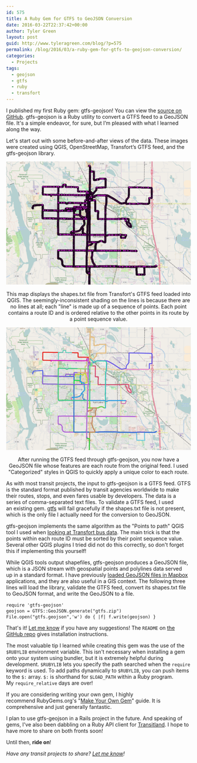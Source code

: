 ```yaml
---
id: 575
title: A Ruby Gem for GTFS to GeoJSON Conversion
date: 2016-03-22T22:37:42+00:00
author: Tyler Green
layout: post
guid: http://www.tyleragreen.com/blog/?p=575
permalink: /blog/2016/03/a-ruby-gem-for-gtfs-to-geojson-conversion/
categories:
  - Projects
tags:
  - geojson
  - gtfs
  - ruby
  - transfort
---
```

I published my first Ruby gem: gtfs-geojson! You can view the <a href="https://github.com/tyleragreen/gtfs-geojson" target="_blank">source on GitHub</a>. gtfs-geojson is a Ruby utility to convert a GTFS feed to a GeoJSON file. It's a simple endeavor, for sure, but I&#8217;m pleased with what I learned along the way.

Let's start out with some before-and-after views of the data. These images were created using QGIS, OpenStreetMap, Transfort&#8217;s GTFS feed, and the gtfs-geojson library.

<div style="text-align:center">
  <img src="/assets/img/2016-03-22/gtfs.png" alt="The Transfort GTFS data loaded in QGIS before applying the Ruby gem for GTFS to GeoJSON conversion." />
  
  <p class="wp-caption-text">
    This map displays the shapes.txt file from Transfort's GTFS feed loaded into QGIS. The seemingly-inconsistent shading on the lines is because there are no lines at all; each "line" is made up of a sequence of points. Each point contains a route ID and is ordered relative to the other points in its route by a point sequence value.
  </p>
</div>

<div style="text-align:center">
  <img src="/assets/img/2016-03-22/geojson.png" alt="The Transfort GTFS data loaded in QGIS after applying the Ruby gem for GTFS to GeoJSON conversion." />
  
  <p class="wp-caption-text">
    After running the GTFS feed through gtfs-geojson, you now have a GeoJSON file whose features are each route from the original feed. I used "Categorized" styles in QGIS to quickly apply a unique color to each route.
  </p>
</div>

As with most transit projects, the input to gtfs-geojson is a GTFS feed. GTFS is the standard format published by transit agencies worldwide to make their routes, stops, and even fares usable by developers. The data is a series of comma-separated text files. To validate a GTFS feed, I used an existing gem. <a href="https://github.com/nerdEd/gtfs" target="_blank">gtfs</a> will fail gracefully if the shapes.txt file is not present, which is the only file I actually need for the conversion to GeoJSON.

gtfs-geojson implements the same algorithm as the "Points to path" QGIS tool I used when <a href="/blog/2016/01/transfort-bus-stops-through-the-lens-of-gis/" target="_blank">looking at Transfort bus data</a>. The main trick is that the points within each route ID must be sorted by their point sequence value. Several other QGIS plugins I tried did not do this correctly, so don't forget this if implementing this yourself!

While QGIS tools output shapefiles, gtfs-geojson produces a GeoJSON file, which is a JSON stream with geospatial points and polylines data served up in a standard format. I have previously <a href="/blog/2016/02/new-york-city-transit-frequency-visualization/">loaded GeoJSON files in Mapbox</a> applications, and they are also useful in a GIS context. The following three lines will load the library, validate the GTFS feed, convert its shapes.txt file to GeoJSON format, and write the GeoJSON to a file.

```
require 'gtfs-geojson'
geojson = GTFS::GeoJSON.generate("gtfs.zip")
File.open("gtfs.geojson",'w') do { |f| f.write(geojson) }
```

That's it! [Let me know](/#connect) if you have any suggestions! The `README` on <a href="https://github.com/tyleragreen/gtfs-geojson" target="_blank">the GitHub repo</a> gives installation instructions.

The most valuable tip I learned while creating this gem was the use of the `$RUBYLIB` environment variable. This isn't necessary when installing a gem onto your system using bundler, but it is extremely helpful during development. `$RUBYLIB` lets you specify the path searched when the `require` keyword is used. To add paths dynamically to `$RUBYLIB`, you can push items to the `$:` array. `$:` is shorthand for `$LOAD_PATH` within a Ruby program. My `require_relative` days are over!

If you are considering writing your own gem, I highly recommend RubyGems.org's "<a href="http://guides.rubygems.org/make-your-own-gem/" target="_blank">Make Your Own Gem</a>" guide. It is comprehensive and just generally fantastic.

I plan to use gtfs-geojson in a Rails project in the future. And speaking of gems, I've also been dabbling on a Ruby API client for <a href="http://transit.land/" target="_blank">Transitland</a>. I hope to have more to share on both fronts soon!

Until then, **ride on**!

_Have any transit projects to share? [Let me know](/#connect)!_
